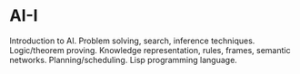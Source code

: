 # AI-I

Introduction to AI. Problem solving, search, inference techniques. Logic/theorem proving. Knowledge representation, rules, frames, semantic networks. Planning/scheduling. Lisp programming language.
